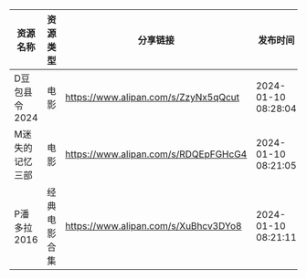 | 资源名称      | 资源类型   | 分享链接                                 | 发布时间                |
| --------- | ------ | ------------------------------------ | ------------------- |
| D豆包县令2024 | 电影     | https://www.alipan.com/s/ZzyNx5qQcut | 2024-01-10 08:28:04 |
| M迷失的记忆三部  | 电影     | https://www.alipan.com/s/RDQEpFGHcG4 | 2024-01-10 08:21:05 |
| P潘多拉2016  | 经典电影合集 | https://www.alipan.com/s/XuBhcv3DYo8 | 2024-01-10 08:21:11 |
